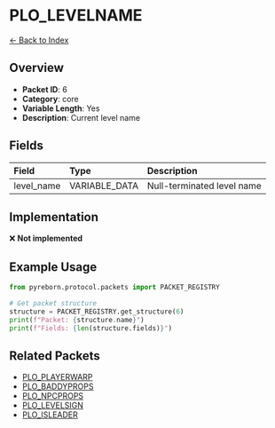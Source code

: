 # PLO_LEVELNAME

[← Back to Index](../index.md)

## Overview

- **Packet ID**: 6
- **Category**: core
- **Variable Length**: Yes
- **Description**: Current level name

## Fields

| Field | Type | Description |
|:------|:-----|:------------|
| level_name | VARIABLE_DATA | Null-terminated level name |

## Implementation

❌ **Not implemented**

## Example Usage

```python
from pyreborn.protocol.packets import PACKET_REGISTRY

# Get packet structure
structure = PACKET_REGISTRY.get_structure(6)
print(f"Packet: {structure.name}")
print(f"Fields: {len(structure.fields)}")
```

## Related Packets

- [PLO_PLAYERWARP](PLO_PLAYERWARP.md)
- [PLO_BADDYPROPS](PLO_BADDYPROPS.md)
- [PLO_NPCPROPS](PLO_NPCPROPS.md)
- [PLO_LEVELSIGN](PLO_LEVELSIGN.md)
- [PLO_ISLEADER](PLO_ISLEADER.md)
